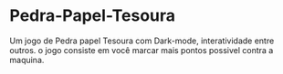 # Pedra-Papel-Tesoura
Um jogo de Pedra papel Tesoura com Dark-mode, interatividade  entre outros.
o jogo consiste em você marcar mais pontos possivel contra a maquina.
